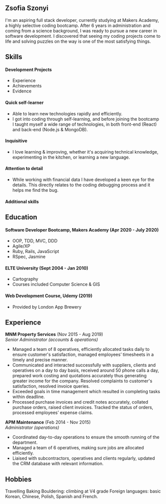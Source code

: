 ## Zsofia Szonyi

I'm an aspiring full stack developer, currently studying at Makers Academy, a highly selective coding bootcamp. After 6 years in administration and coming from a science background, I was ready to pursue a new career in software development. I discovered that seeing my coding projects come to life and solving puzzles on the way is one of the most satisfying things.

## Skills

#### Development Projects

- Experience
- Achievements
- Evidence

#### Quick self-learner

- Able to learn new technologies rapidly and efficiently. 
- I got into coding through self-learning, and before joining the bootcamp I taught myself a wide range of technologies, in both front-end (React) and back-end (Node.js & MongoDB).

#### Inquisitive
- I love learning & improving, whether it's acquiring technical knowledge, experimenting in the kitchen, or learning a new language. 

#### Attention to detail
- While working with financial data I have developed a keen eye for the details. This directly relates to the coding debugging process and it helps me find the bug.

#### Additional skills


## Education

#### Software Developer Bootcamp, Makers Academy (Apr 2020 - July 2020)

- OOP, TDD, MVC, DDD
- Agile/XP
- Ruby, Rails, JavaScript
- RSpec, Jasmine

#### ELTE University (Sept 2004 - Jan 2010)

- Cartography
- Courses included Computer Science & GIS

#### Web Development Course, Udemy (2019)
- Provided by London App Brewery

## Experience

**MNM Property Services** (Nov 2015 - Aug 2019)    
*Senior Administrator (accounts & operations)*  
- Managed a team of 8 operatives, efficiently allocated tasks daily to ensure customer's satisfaction, managed employees’ timesheets in a timely and precise manner.  
- Communicated and interacted successfully with suppliers, clients and operatives on a day to day basis, received around 50 phone calls a day, prepared work costing and quotations accurately thus generating greater income for the company. Resolved complaints to customer's satisfaction, resolved invoice queries.     
- Exceeded goals in time management which resulted in completing tasks within deadline.  
- Processed purchase invoices and credit notes accurately, collated purchase orders, raised client invoices. Tracked the status of orders, processed employees’ expense claims.  

**APM Maintenance** (Feb 2014 - Nov 2015)   
*Administrator (operations)*  
- Coordinated day-to-day operations to ensure the smooth running of the department. 
- Managed a team of 6 operatives, making sure jobs are allocated efficiently. 
- Liaised with subcontractors, operatives and clients regularly, updated the CRM database with relevant information. 

## Hobbies

Travelling
Baking
Bouldering: climbing at V4 grade
Foreign languages: basic Korean, Chinese, Polish, Spanish and French.
